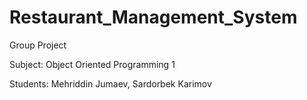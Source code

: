 # Restaurant_Management_System
Group Project

Subject: Object Oriented Programming 1


Students: Mehriddin Jumaev, Sardorbek Karimov
